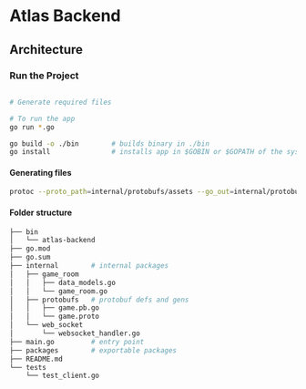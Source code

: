
# Atlas Backend

## Architecture



### Run the Project

```bash

# Generate required files

# To run the app
go run *.go

go build -o ./bin        # builds binary in ./bin
go install               # installs app in $GOBIN or $GOPATH of the system.

```

#### Generating files

```bash
protoc --proto_path=internal/protobufs/assets --go_out=internal/protobufs --go_opt=paths=source_relative client_server_message.proto server_client_message.proto player_data.proto
```

<!-- protoc -I=src/protobuf/ --go_out=src/protobuf/ src/protobuf/game.proto -->

#### Folder structure

```bash
├── bin
│   └── atlas-backend
├── go.mod  
├── go.sum
├── internal        # internal packages
│   ├── game_room
│   │   ├── data_models.go
│   │   └── game_room.go
│   ├── protobufs   # protobuf defs and gens
│   │   ├── game.pb.go
│   │   └── game.proto
│   └── web_socket
│       └── websocket_handler.go
├── main.go         # entry point
├── packages        # exportable packages 
├── README.md
└── tests
    └── test_client.go
```
